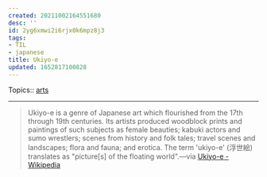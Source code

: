 ```yaml
---
created: 20211002164551680
desc: ''
id: 2yg6xmwi2i6rjx0k6mpz8j3
tags:
- TIL
- japanese
title: Ukiyo-e
updated: 1652817100828
---
```

   
Topics::  [arts](../topics/arts.md)   
   
   
---   
   
> Ukiyo-e is a genre of Japanese art which flourished from the 17th through 19th centuries. Its artists produced woodblock prints and paintings of such subjects as female beauties; kabuki actors and sumo wrestlers; scenes from history and folk tales; travel scenes and landscapes; flora and fauna; and erotica. The term 'ukiyo-e' (浮世絵) translates as "picture\[s\] of the floating world".—via [Ukiyo-e - Wikipedia](https://en.wikipedia.org/wiki/Ukiyo-e)